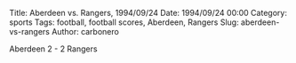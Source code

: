 Title: Aberdeen vs. Rangers, 1994/09/24
Date: 1994/09/24 00:00
Category: sports
Tags: football, football scores, Aberdeen, Rangers
Slug: aberdeen-vs-rangers
Author: carbonero


Aberdeen 2 - 2 Rangers
